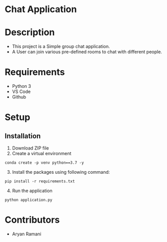 # Chat Application

# Description
* This project is a Simple group chat application.
* A User can join various pre-defined rooms to chat with different people.

# Requirements
* Python 3
* VS Code
* Github

# Setup
## Installation
1. Download ZIP file
2. Create a virtual environment
```
conda create -p venv python==3.7 -y
```
3. Install the packages using following command:
```
pip install -r requirements.txt
```
4. Run the application
```
python application.py
```

# Contributors
* Aryan Ramani